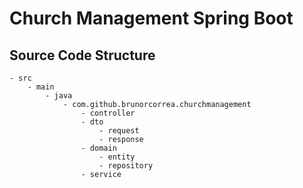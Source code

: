 # Church Management Spring Boot

## Source Code Structure
    - src
        - main
            - java
                - com.github.brunorcorrea.churchmanagement
                    - controller
                    - dto
                        - request
                        - response
                    - domain
                        - entity
                        - repository
                    - service